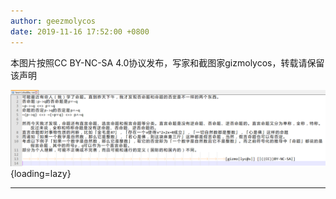 ```yaml
---
author: geezmolycos
date: 2019-11-16 17:52:00 +0800
---
```


本图片按照CC BY-NC-SA 4.0协议发布，写家和截图家gizmolycos，转载请保留该声明

![](/images/qq-zone/2019-11-16-proposition.png){loading=lazy}

---
